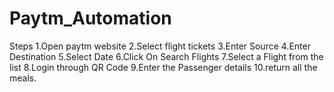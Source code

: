 # Paytm_Automation
Steps
1.Open paytm website
2.Select flight tickets
3.Enter Source 
4.Enter Destination
5.Select Date
6.Click On Search Flights
7.Select a Flight from the list
8.Login through QR Code
9.Enter the Passenger details
10.return all the meals.
